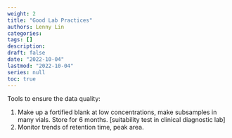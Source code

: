 ```yaml
---
weight: 2
title: "Good Lab Practices"
authors: Lenny Lin
categories: 
tags: []
description: 
draft: false
date: "2022-10-04"
lastmod: "2022-10-04"
series: null
toc: true
---
```



Tools to ensure the data quality:  
1) Make up a fortified blank at low concentrations, make subsamples in many vials.  Store for 6 months. [suitability test in clinical diagnostic lab]  
2) Monitor trends of retention time, peak area.
